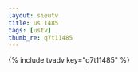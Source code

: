 ```yaml
--- 
layout: sieutv
title: us 1485
tags: [ustv]
thumb_re: q7t11485
---
```

{% include tvadv key="q7t11485" %} 
